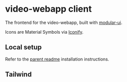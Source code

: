 # video-webapp client
The frontend for the video-webapp, built with [modular-ui](https://github.com/bccsa/modular-ui).

Icons are Material Symbols via [Iconify](https://docs.iconify.design/usage/css/tailwind/).

## Local setup
Refer to the [parent readme](../README.md#3-client) installation instructions.

## Tailwind


